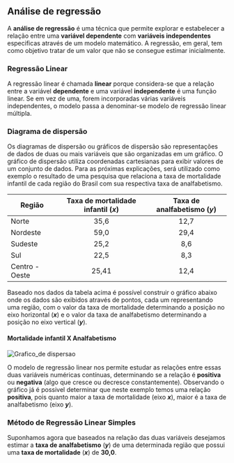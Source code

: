 ## Análise de regressão

A **análise de regressão** é uma técnica que permite explorar e estabelecer a relação entre uma **variável dependente** com **variáveis independentes** especificas através de um modelo matemático.
A regressão, em geral, tem como objetivo tratar de um valor que não se consegue estimar inicialmente.

### Regressão Linear

A regressão linear é chamada **linear** porque considera-se que a relação entre a variável **dependente**  e uma variável **independente** é uma função linear. Se em vez de uma, forem incorporadas várias variáveis independentes, o modelo passa a denominar-se modelo de regressão linear múltipla.

### Diagrama de dispersão

Os diagramas de dispersão ou gráficos de dispersão são representações de dados de duas ou mais variáveis que são organizadas em um gráfico. O gráfico de dispersão utiliza coordenadas cartesianas para exibir valores de um conjunto de dados.
Para as próximas explicações, será utilizado como exemplo o resultado de uma pesquisa que relaciona a taxa de mortalidade infantil de cada região do Brasil com sua respectiva taxa de analfabetismo.


| Região         | Taxa de mortalidade  infantil (_x_) | Taxa de  analfabetismo (_y_) |
|----------------|:-----------------------------------:|:----------------------------:|
| Norte          |                35,6                 |              12,7            |
| Nordeste       |                59,0                 |              29,4            |
| Sudeste        |                25,2                 |               8,6            |
| Sul            |                22,5                 |               8,3            |
| Centro - Oeste |               25,41                 |              12,4            |


Baseado nos dados da tabela acima é possível construir o gráfico abaixo onde os dados são exibidos através de pontos, cada um representando uma região, com o valor da taxa de mortalidade determinando a posição no eixo horizontal (**_x_**) e o valor da taxa de analfabetismo determinando a posição no eixo vertical (**_y_**).

#### Mortalidade infantil X Analfabetismo
![Grafico_de dispersao](https://github.com/leofernandes87/Analise-de-dados/blob/master/imagens/grafico_disp.svg)

O modelo de regressão linear nos permite estudar as relações entre essas duas variáveis numéricas contínuas, determinando se a relação é **positiva** ou **negativa** (algo que cresce ou decresce constantemente).
Observando o gráfico já é possivel determinar que neste exemplo temos uma relação **positiva**, pois quanto maior a taxa de mortalidade (eixo **_x_**), maior é a taxa de analfabetismo (eixo **_y_**).

### Método de Regressão Linear Simples

Suponhamos agora que baseados na relação das duas variáveis desejamos estimar a **taxa de analfabetismo** (**_y_**) de uma determinada região que possui uma **taxa de mortalidade** (**_x_**) de **30,0**.

